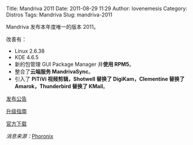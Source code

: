 Title: Mandriva 2011
Date: 2011-08-29 11:29
Author: lovenemesis
Category: Distros
Tags: Mandriva
Slug: mandriva-2011

Mandriva 发布本年度唯一的版本 2011。

改善有：

-   Linux 2.6.38
-   KDE 4.6.5
-   新的包管理 GUI Package Manager 并**使用 RPM5**。
-   整合了**云端服务 MandrivaSync**。
-   引入了 **PiTiVi 视频剪辑，Shotwell 替换了 DigiKam，Clementine 替换了
    Amarok，Thunderbird 替换了 KMail**。

[发布公告](http://wiki.mandriva.com/en/2011.0_Notes)

[升级指南](http://wiki.mandriva.com/en/Upgrading_Mandriva_Linux_from_2010_to_2011)

[官方下载](http://www.mandriva.com/en/downloads/)

*消息来源：*[Phoronix](http://www.phoronix.com/scan.php?page=news_item&px=OTg0NQ)
